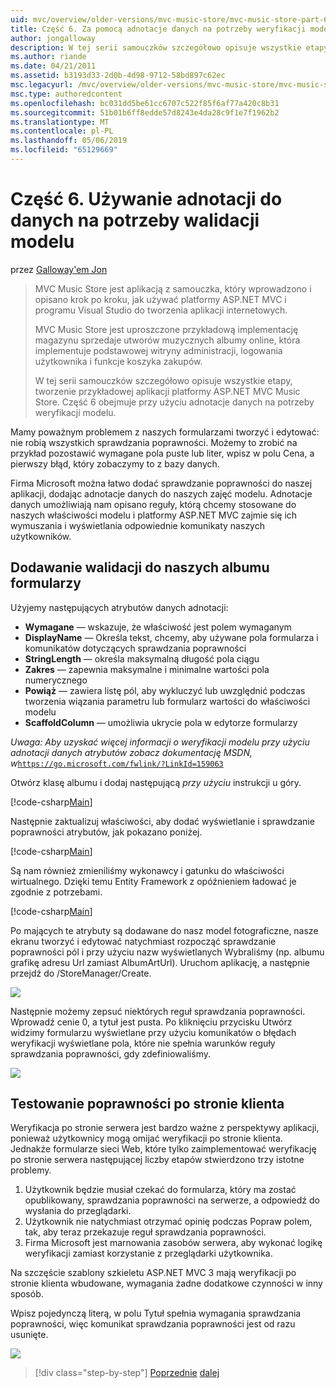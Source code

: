```yaml
---
uid: mvc/overview/older-versions/mvc-music-store/mvc-music-store-part-6
title: Część 6. Za pomocą adnotacje danych na potrzeby weryfikacji modelu | Dokumentacja firmy Microsoft
author: jongalloway
description: W tej serii samouczków szczegółowo opisuje wszystkie etapy, tworzenie przykładowej aplikacji platformy ASP.NET MVC Music Store. Część 6 obejmuje korzystanie z adnotacji danych dla modelu V...
ms.author: riande
ms.date: 04/21/2011
ms.assetid: b3193d33-2d0b-4d98-9712-58bd897c62ec
msc.legacyurl: /mvc/overview/older-versions/mvc-music-store/mvc-music-store-part-6
msc.type: authoredcontent
ms.openlocfilehash: bc031dd5be61cc6707c522f85f6af77a420c8b31
ms.sourcegitcommit: 51b01b6ff8edde57d8243e4da28c9f1e7f1962b2
ms.translationtype: MT
ms.contentlocale: pl-PL
ms.lasthandoff: 05/06/2019
ms.locfileid: "65129669"
---
```

# <a name="part-6-using-data-annotations-for-model-validation"></a>Część 6. Używanie adnotacji do danych na potrzeby walidacji modelu

przez [Galloway'em Jon](https://github.com/jongalloway)

> MVC Music Store jest aplikacją z samouczka, który wprowadzono i opisano krok po kroku, jak używać platformy ASP.NET MVC i programu Visual Studio do tworzenia aplikacji internetowych.  
>   
> MVC Music Store jest uproszczone przykładową implementację magazynu sprzedaje utworów muzycznych albumy online, która implementuje podstawowej witryny administracji, logowania użytkownika i funkcje koszyka zakupów.  
>   
> W tej serii samouczków szczegółowo opisuje wszystkie etapy, tworzenie przykładowej aplikacji platformy ASP.NET MVC Music Store. Część 6 obejmuje przy użyciu adnotacje danych na potrzeby weryfikacji modelu.

Mamy poważnym problemem z naszych formularzami tworzyć i edytować: nie robią wszystkich sprawdzania poprawności. Możemy to zrobić na przykład pozostawić wymagane pola puste lub liter, wpisz w polu Cena, a pierwszy błąd, który zobaczymy to z bazy danych.

Firma Microsoft można łatwo dodać sprawdzanie poprawności do naszej aplikacji, dodając adnotacje danych do naszych zajęć modelu. Adnotacje danych umożliwiają nam opisano reguły, którą chcemy stosowane do naszych właściwości modelu i platformy ASP.NET MVC zajmie się ich wymuszania i wyświetlania odpowiednie komunikaty naszych użytkowników.

## <a name="adding-validation-to-our-album-forms"></a>Dodawanie walidacji do naszych albumu formularzy

Użyjemy następujących atrybutów danych adnotacji:

- **Wymagane** — wskazuje, że właściwość jest polem wymaganym
- **DisplayName** — Określa tekst, chcemy, aby używane pola formularza i komunikatów dotyczących sprawdzania poprawności
- **StringLength** — określa maksymalną długość pola ciągu
- **Zakres** — zapewnia maksymalne i minimalne wartości pola numerycznego
- **Powiąż** — zawiera listę pól, aby wykluczyć lub uwzględnić podczas tworzenia wiązania parametru lub formularz wartości do właściwości modelu
- **ScaffoldColumn** — umożliwia ukrycie pola w edytorze formularzy

*Uwaga: Aby uzyskać więcej informacji o weryfikacji modelu przy użyciu adnotacji danych atrybutów zobacz dokumentację MSDN, w*[`https://go.microsoft.com/fwlink/?LinkId=159063`](https://go.microsoft.com/fwlink/?LinkId=159063)

Otwórz klasę albumu i dodaj następującą *przy użyciu* instrukcji u góry.

[!code-csharp[Main](mvc-music-store-part-6/samples/sample1.cs)]

Następnie zaktualizuj właściwości, aby dodać wyświetlanie i sprawdzanie poprawności atrybutów, jak pokazano poniżej.

[!code-csharp[Main](mvc-music-store-part-6/samples/sample2.cs)]

Są nam również zmieniliśmy wykonawcy i gatunku do właściwości wirtualnego. Dzięki temu Entity Framework z opóźnieniem ładować je zgodnie z potrzebami.

[!code-csharp[Main](mvc-music-store-part-6/samples/sample3.cs)]

Po mających te atrybuty są dodawane do nasz model fotograficzne, nasze ekranu tworzyć i edytować natychmiast rozpocząć sprawdzanie poprawności pól i przy użyciu nazw wyświetlanych Wybraliśmy (np. albumu grafikę adresu Url zamiast AlbumArtUrl). Uruchom aplikację, a następnie przejdź do /StoreManager/Create.

![](mvc-music-store-part-6/_static/image1.png)

Następnie możemy zepsuć niektórych reguł sprawdzania poprawności. Wprowadź cenie 0, a tytuł jest pusta. Po kliknięciu przycisku Utwórz widzimy formularzu wyświetlane przy użyciu komunikatów o błędach weryfikacji wyświetlane pola, które nie spełnia warunków reguły sprawdzania poprawności, gdy zdefiniowaliśmy.

![](mvc-music-store-part-6/_static/image2.png)

## <a name="testing-the-client-side-validation"></a>Testowanie poprawności po stronie klienta

Weryfikacja po stronie serwera jest bardzo ważne z perspektywy aplikacji, ponieważ użytkownicy mogą omijać weryfikacji po stronie klienta. Jednakże formularze sieci Web, które tylko zaimplementować weryfikację po stronie serwera następującej liczby etapów stwierdzono trzy istotne problemy.

1. Użytkownik będzie musiał czekać do formularza, który ma zostać opublikowany, sprawdzania poprawności na serwerze, a odpowiedź do wysłania do przeglądarki.
2. Użytkownik nie natychmiast otrzymać opinię podczas Popraw polem, tak, aby teraz przekazuje reguł sprawdzania poprawności.
3. Firma Microsoft jest marnowania zasobów serwera, aby wykonać logikę weryfikacji zamiast korzystanie z przeglądarki użytkownika.

Na szczęście szablony szkieletu ASP.NET MVC 3 mają weryfikacji po stronie klienta wbudowane, wymagania żadne dodatkowe czynności w inny sposób.

Wpisz pojedynczą literą, w polu Tytuł spełnia wymagania sprawdzania poprawności, więc komunikat sprawdzania poprawności jest od razu usunięte.

![](mvc-music-store-part-6/_static/image3.png)

> [!div class="step-by-step"]
> [Poprzednie](mvc-music-store-part-5.md)
> [dalej](mvc-music-store-part-7.md)
